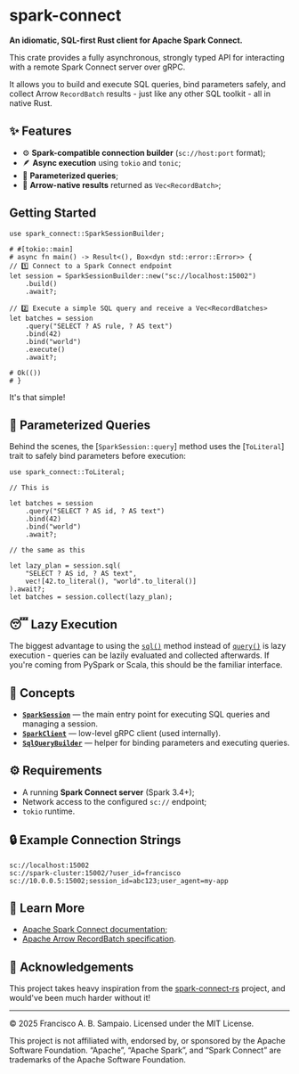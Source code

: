 # spark-connect

<b>An idiomatic, SQL-first Rust client for Apache Spark Connect.</b>

This crate provides a fully asynchronous, strongly typed API for interacting
with a remote Spark Connect server over gRPC.

It allows you to build and execute SQL queries, bind parameters safely,
and collect Arrow `RecordBatch` results - just like any other SQL toolkit -
all in native Rust.

## ✨ Features

- ⚙️ **Spark-compatible connection builder** (`sc://host:port` format);
- 🪶 **Async execution** using `tokio` and `tonic`;
- 🧩 **Parameterized queries**;
- 🧾 **Arrow-native results** returned as `Vec<RecordBatch>`;

## Getting Started
 
```
use spark_connect::SparkSessionBuilder;

# #[tokio::main]
# async fn main() -> Result<(), Box<dyn std::error::Error>> {
// 1️⃣ Connect to a Spark Connect endpoint
let session = SparkSessionBuilder::new("sc://localhost:15002")
    .build()
    .await?;

// 2️⃣ Execute a simple SQL query and receive a Vec<RecordBatches>
let batches = session
    .query("SELECT ? AS rule, ? AS text")
    .bind(42)
    .bind("world")
    .execute()
    .await?;

# Ok(())
# }
```

It's that simple!

## 🧩 Parameterized Queries

Behind the scenes, the [`SparkSession::query`] method
uses the [`ToLiteral`] trait to safely bind parameters
before execution:

```ignore
use spark_connect::ToLiteral;
 
// This is
 
let batches = session
    .query("SELECT ? AS id, ? AS text")
    .bind(42)
    .bind("world")
    .await?;

// the same as this

let lazy_plan = session.sql(
    "SELECT ? AS id, ? AS text",
    vec![42.to_literal(), "world".to_literal()]
).await?;
let batches = session.collect(lazy_plan);
```
 
## 😴 Lazy Execution

The biggest advantage to using the [`sql()`](SparkSession::sql) method
instead of [`query()`](SparkSession::query) is lazy execution -
queries can be lazily evaluated and collected afterwards.
If you're coming from PySpark or Scala, this should be the familiar interface.

## 🧠 Concepts

- <b>[`SparkSession`](crate::SparkSession)</b> — the main entry point for executing
  SQL queries and managing a session.
- <b>[`SparkClient`](crate::SparkClient)</b> — low-level gRPC client (used internally).
- <b>[`SqlQueryBuilder`](crate::query::SqlQueryBuilder)</b> — helper for binding parameters
  and executing queries.

## ⚙️ Requirements

- A running **Spark Connect server** (Spark 3.4+);
- Network access to the configured `sc://` endpoint;
- `tokio` runtime.

## 🔒 Example Connection Strings

```text
sc://localhost:15002
sc://spark-cluster:15002/?user_id=francisco
sc://10.0.0.5:15002;session_id=abc123;user_agent=my-app
```

## 📘 Learn More

- [Apache Spark Connect documentation](https://spark.apache.org/docs/latest/spark-connect.html);
- [Apache Arrow RecordBatch specification](https://arrow.apache.org/docs/format/Columnar.html).

## 🙏 Acknowledgements

This project takes heavy inspiration from the [spark-connect-rs](https://github.com/sjrusso8/spark-connect-rs) project, and would've been much harder without it!

---
© 2025 Francisco A. B. Sampaio. Licensed under the MIT License.

This project is not affiliated with, endorsed by, or sponsored by the Apache Software Foundation.
“Apache”, “Apache Spark”, and “Spark Connect” are trademarks of the Apache Software Foundation.
